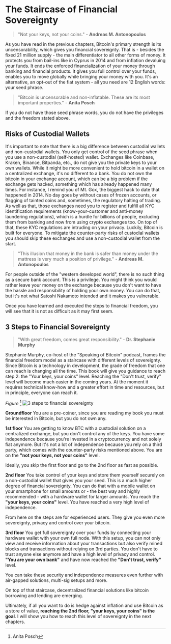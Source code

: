 # The Staircase of Financial Sovereignty

> "Not your keys, not your coins." - **Andreas M. Antonopoulos**

As you have read in the previous chapters, Bitcoin's primary strength is its uncensorability, which gives you financial sovereignty. That is - besides the fixed 21 million supply - the main differentiator to all other forms of money. It protects you from bail-ins like in Cyprus in 2014 and from inflation devaluing your funds. It ends the enforced financialization of your money through banking and financial products. It gives you full control over your funds, enables you to move globally while bringing your money with you. It's an alternative, an opt-out of the fiat system - all you need are 12 English words: your seed phrase.

> "Bitcoin is uncensorable and non-inflatable. These are its most important properties." - **Anita Posch**

If you do not have those seed phrase words, you do not have the privileges and the freedom stated above.

## Risks of Custodial Wallets
It's important to note that there is a big difference between custodial wallets and non-custodial wallets. You only get control of the seed phrase when you use a non-custodial (self-hosted) wallet. Exchanges like Coinbase, Kraken, Binance, Bitpanda, etc., do not give you the private keys to your own wallets. While it might be more convenient to hold bitcoin in a wallet on a centralized exchange, it's no different to a bank. You do not own the bitcoin in your exchange account, which can be a big problem if the exchange gets hacked, something which has already happened many times. For instance, I remind you of Mt. Gox, the biggest hack to date that happened in 2014. No day goes by without cases of frozen accounts, or flagging of tainted coins and, sometimes, the regulatory halting of trading. As well as that, those exchanges need you to register and fulfill all KYC identification requirements (know-your-customer and anti-money laundering regulations), which is a hurdle for billions of people, excluding them from banking and now from using crypto exchanges too. On top of that, these KYC regulations are intruding on your privacy. Luckily, Bitcoin is built for everyone. To mitigate the counter-party risks of custodial wallets you should skip these exchanges and use a non-custodial wallet from the start.

> "This illusion that money in the bank is safer than money under the mattress is very much a position of privilege." - **Andreas M. Antonopoulos**

For people outside of the "western developed world", there is no such thing as a secure bank account. This is a privilege. You might think you would rather leave your money on the exchange because you don't want to have the hassle and responsibility of holding your own money. You can do that, but it's not what Satoshi Nakamoto intended and it makes you vulnerable.

Once you have learned and executed the steps to financial freedom, you will see that it is not as difficult as it may first seem.

## 3 Steps to Financial Sovereignty

>"With great freedom, comes great responsibility." - **Dr. Stephanie Murphy**

Stephanie Murphy, co-host of the "Speaking of Bitcoin" podcast, frames the financial freedom model as a staircase with different levels of sovereignty. Since Bitcoin is a technology in development, the grade of freedom that one can reach is changing all the time. This book will give you guidance to reach step 2: the "Your keys, your coins" level. Reaching the "Don't trust, verify" level will become much easier in the coming years. At the moment it requires technical know-how and a greater effort in time and resources, but in principle, everyone can reach it.

*Figure* [^68]
![3 steps to financial sovereignty](resources/_staircase-sovereignty-3-steps.png) 

**Groundfloor** You are a pre-coiner, since you are reading my book you must be interested in Bitcoin, but you do not own any.

**1st floor** You are getting to know BTC with a custodial solution on a centralized exchange, but you don't control any of the keys. You have some independence because you're invested in a cryptocurrency and not solely fiat anymore. But it's not a lot of independence because you rely on a third party, which comes with the counter-party risks mentioned above. You are on the **"not your keys, not your coins"** level.

Ideally, you skip the first floor and go to the 2nd floor as fast as possible.

**2nd floor** You take control of your keys and store them yourself securely on a non-custodial wallet that gives you your seed. This is a much higher degree of financial sovereignty. You can do that with a mobile wallet on your smartphone for small amounts or - the best way and highly recommended - with a hardware wallet for larger amounts. You reach the **"your keys, your coins"** level. You have reached a very high level of independence.

From here on the steps are for experienced users. They give you even more sovereignty, privacy and control over your bitcoin.

**3rd floor** You get full sovereignty over your funds by connecting your hardware wallet with your own full node. With this setup, you can not only view and receive information about your transactions but also verify mined blocks and transactions without relying on 3rd parties. You don't have to trust anyone else anymore and have a high level of privacy and control. **"You are your own bank"** and have now reached the **"Don't trust, verify"** level.

You can take these security and independence measures even further with air-gapped solutions, multi-sig setups and more.

On top of that staircase, decentralized financial solutions like bitcoin borrowing and lending are emerging.

Ultimately, if all you want to do is hedge against inflation and use Bitcoin as a store of value, **reaching the 2nd floor, "your keys, your coins" is the goal**. I will show you how to reach this level of sovereignty in the next chapters.

[^68]: Anita Posch
